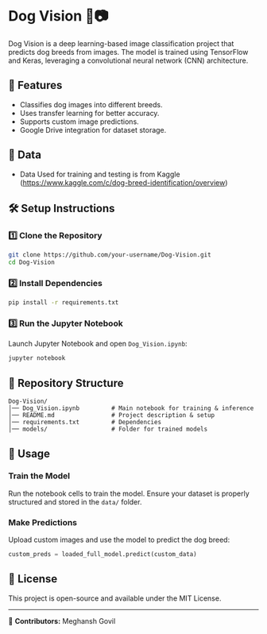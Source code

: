 # Dog Vision 🐶📷

Dog Vision is a deep learning-based image classification project that predicts dog breeds from images. The model is trained using TensorFlow and Keras, leveraging a convolutional neural network (CNN) architecture.

## 📌 Features

- Classifies dog images into different breeds.
- Uses transfer learning for better accuracy.
- Supports custom image predictions.
- Google Drive integration for dataset storage.

## 📌 Data
- Data Used for training and testing is from Kaggle (https://www.kaggle.com/c/dog-breed-identification/overview)
## 🛠 Setup Instructions

### 1️⃣ Clone the Repository

```sh
git clone https://github.com/your-username/Dog-Vision.git
cd Dog-Vision
```

### 2️⃣ Install Dependencies

```sh
pip install -r requirements.txt
```

### 3️⃣ Run the Jupyter Notebook

Launch Jupyter Notebook and open `Dog_Vision.ipynb`:

```sh
jupyter notebook
```

## 📂 Repository Structure

```
Dog-Vision/
│── Dog_Vision.ipynb         # Main notebook for training & inference
│── README.md                # Project description & setup
│── requirements.txt         # Dependencies
│── models/                  # Folder for trained models
```

## 🚀 Usage

### Train the Model

Run the notebook cells to train the model. Ensure your dataset is properly structured and stored in the `data/` folder.

### Make Predictions

Upload custom images and use the model to predict the dog breed:

```python
custom_preds = loaded_full_model.predict(custom_data)
```

## 📜 License

This project is open-source and available under the MIT License.

---

🔗 **Contributors:** Meghansh Govil

